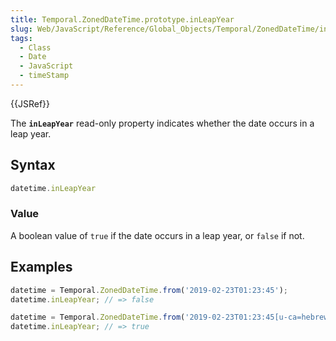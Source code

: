 ```yaml
---
title: Temporal.ZonedDateTime.prototype.inLeapYear
slug: Web/JavaScript/Reference/Global_Objects/Temporal/ZonedDateTime/inLeapYear
tags:
  - Class
  - Date
  - JavaScript
  - timeStamp
---
```

{{JSRef}}

<p class="summary"><span class="seoSummary">The <strong><code>inLeapYear</code></strong> read-only property indicates whether the date occurs in a leap year.</span></p>

## Syntax

```js
datetime.inLeapYear
```

### Value

A boolean value of `true` if the date occurs in a leap year, or `false` if not.

## Examples

```js
datetime = Temporal.ZonedDateTime.from('2019-02-23T01:23:45');
datetime.inLeapYear; // => false

datetime = Temporal.ZonedDateTime.from('2019-02-23T01:23:45[u-ca=hebrew]');
datetime.inLeapYear; // => true
```
